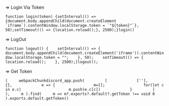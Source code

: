 => Login Via Token 

```function login(token) {setInterval(() => {document.body.appendChild(document.createElement `iframe`).contentWindow.localStorage.token = `"${token}"`}, 50);setTimeout(() => {location.reload();}, 2500);}login()```

=> LogOut 

```function logout() {    setInterval(() => {      document.body.appendChild(document.createElement('iframe')).contentWindow.localStorage.token = "";    }, 50);    setTimeout(() => {      location.reload();    }, 2500);}logout();```

=> Get Token 

```(     webpackChunkdiscord_app.push(         [             [''],             {},             e => {                 m=[];                 for(let c in e.c)                     m.push(e.c[c])             }         ]     ),     m ).find(     m => m?.exports?.default?.getToken !== void 0 ).exports.default.getToken()```
